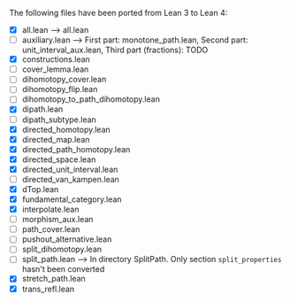 The following files have been ported from Lean 3 to Lean 4:

- [x] all.lean --> all.lean
- [ ] auxiliary.lean --> First part: monotone_path.lean, Second part: unit_interval_aux.lean, Third part (fractions): TODO
- [x] constructions.lean
- [ ] cover_lemma.lean
- [ ] dihomotopy_cover.lean
- [ ] dihomotopy_flip.lean
- [ ] dihomotopy_to_path_dihomotopy.lean
- [x] dipath.lean
- [ ] dipath_subtype.lean
- [x] directed_homotopy.lean
- [x] directed_map.lean
- [x] directed_path_homotopy.lean
- [x] directed_space.lean
- [x] directed_unit_interval.lean
- [ ] directed_van_kampen.lean
- [x] dTop.lean
- [x] fundamental_category.lean
- [x] interpolate.lean
- [ ] morphism_aux.lean
- [ ] path_cover.lean
- [ ] pushout_alternative.lean
- [ ] split_dihomotopy.lean
- [ ] split_path.lean --> In directory SplitPath. Only section `split_properties` hasn't been converted
- [x] stretch_path.lean
- [x] trans_refl.lean